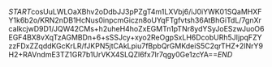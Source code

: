$START$cosUuLWLOaXBhv2oDdbJJ3pPZgT4m1LXVbj6/iJ0iYWK01SQaMHXFY1k6b2o/KRN2nDB1HcNus0inpcmGiczn8oUYqFTgfvtsh36AtBhGiTdL/7gnXrcaIkcjwD9D1/JQW42CMs+h2uheH4hoZxEGMTn1pTNr8ydYSyJoESzwJuoO6EGF4BX8vXqTzAGMBDn+6+sSSJcy+xyo2ReOgpSxLH6DcobURh5JIjpqFZYzzFDxZZqddKGcKrLR/fJKPN5jtCAkLpiu7fBpbQrGMKdeiS5C2qrTHZ+2INrY9H2+RAVndmE3TZ1GR7b1UrVKX4SLQZl6fx7lr7qgy0Ge1zcYA==$END$